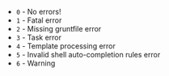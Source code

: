 * `0` - No errors!
* `1` - Fatal error
* `2` - Missing gruntfile error
* `3` - Task error
* `4` - Template processing error
* `5` - Invalid shell auto-completion rules error
* `6` - Warning
